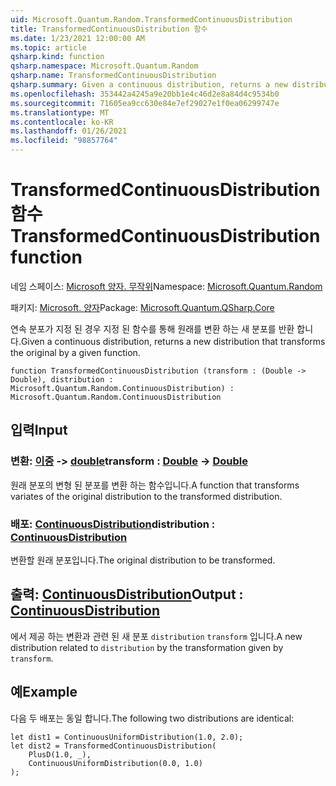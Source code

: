 ```yaml
---
uid: Microsoft.Quantum.Random.TransformedContinuousDistribution
title: TransformedContinuousDistribution 함수
ms.date: 1/23/2021 12:00:00 AM
ms.topic: article
qsharp.kind: function
qsharp.namespace: Microsoft.Quantum.Random
qsharp.name: TransformedContinuousDistribution
qsharp.summary: Given a continuous distribution, returns a new distribution that transforms the original by a given function.
ms.openlocfilehash: 353442a4245a9e20bb1e4c46d2e8a84d4c9534b0
ms.sourcegitcommit: 71605ea9cc630e84e7ef29027e1f0ea06299747e
ms.translationtype: MT
ms.contentlocale: ko-KR
ms.lasthandoff: 01/26/2021
ms.locfileid: "98857764"
---
```

# <a name="transformedcontinuousdistribution-function"></a><span data-ttu-id="af4a6-102">TransformedContinuousDistribution 함수</span><span class="sxs-lookup"><span data-stu-id="af4a6-102">TransformedContinuousDistribution function</span></span>

<span data-ttu-id="af4a6-103">네임 스페이스: [Microsoft 양자. 무작위](xref:Microsoft.Quantum.Random)</span><span class="sxs-lookup"><span data-stu-id="af4a6-103">Namespace: [Microsoft.Quantum.Random](xref:Microsoft.Quantum.Random)</span></span>

<span data-ttu-id="af4a6-104">패키지: [Microsoft. 양자](https://nuget.org/packages/Microsoft.Quantum.QSharp.Core)</span><span class="sxs-lookup"><span data-stu-id="af4a6-104">Package: [Microsoft.Quantum.QSharp.Core](https://nuget.org/packages/Microsoft.Quantum.QSharp.Core)</span></span>


<span data-ttu-id="af4a6-105">연속 분포가 지정 된 경우 지정 된 함수를 통해 원래를 변환 하는 새 분포를 반환 합니다.</span><span class="sxs-lookup"><span data-stu-id="af4a6-105">Given a continuous distribution, returns a new distribution that transforms the original by a given function.</span></span>

```qsharp
function TransformedContinuousDistribution (transform : (Double -> Double), distribution : Microsoft.Quantum.Random.ContinuousDistribution) : Microsoft.Quantum.Random.ContinuousDistribution
```


## <a name="input"></a><span data-ttu-id="af4a6-106">입력</span><span class="sxs-lookup"><span data-stu-id="af4a6-106">Input</span></span>

### <a name="transform--double---double"></a><span data-ttu-id="af4a6-107">변환: [이중](xref:microsoft.quantum.lang-ref.double) -> [double](xref:microsoft.quantum.lang-ref.double)</span><span class="sxs-lookup"><span data-stu-id="af4a6-107">transform : [Double](xref:microsoft.quantum.lang-ref.double) -> [Double](xref:microsoft.quantum.lang-ref.double)</span></span>

<span data-ttu-id="af4a6-108">원래 분포의 변형 된 분포를 변환 하는 함수입니다.</span><span class="sxs-lookup"><span data-stu-id="af4a6-108">A function that transforms variates of the original distribution to the transformed distribution.</span></span>


### <a name="distribution--continuousdistribution"></a><span data-ttu-id="af4a6-109">배포: [ContinuousDistribution](xref:Microsoft.Quantum.Random.ContinuousDistribution)</span><span class="sxs-lookup"><span data-stu-id="af4a6-109">distribution : [ContinuousDistribution](xref:Microsoft.Quantum.Random.ContinuousDistribution)</span></span>

<span data-ttu-id="af4a6-110">변환할 원래 분포입니다.</span><span class="sxs-lookup"><span data-stu-id="af4a6-110">The original distribution to be transformed.</span></span>



## <a name="output--continuousdistribution"></a><span data-ttu-id="af4a6-111">출력: [ContinuousDistribution](xref:Microsoft.Quantum.Random.ContinuousDistribution)</span><span class="sxs-lookup"><span data-stu-id="af4a6-111">Output : [ContinuousDistribution](xref:Microsoft.Quantum.Random.ContinuousDistribution)</span></span>

<span data-ttu-id="af4a6-112">에서 제공 하는 변환과 관련 된 새 분포 `distribution` `transform` 입니다.</span><span class="sxs-lookup"><span data-stu-id="af4a6-112">A new distribution related to `distribution` by the transformation given by `transform`.</span></span>

## <a name="example"></a><span data-ttu-id="af4a6-113">예</span><span class="sxs-lookup"><span data-stu-id="af4a6-113">Example</span></span>

<span data-ttu-id="af4a6-114">다음 두 배포는 동일 합니다.</span><span class="sxs-lookup"><span data-stu-id="af4a6-114">The following two distributions are identical:</span></span>

```qsharp
let dist1 = ContinuousUniformDistribution(1.0, 2.0);
let dist2 = TransformedContinuousDistribution(
    PlusD(1.0, _),
    ContinuousUniformDistribution(0.0, 1.0)
);
```